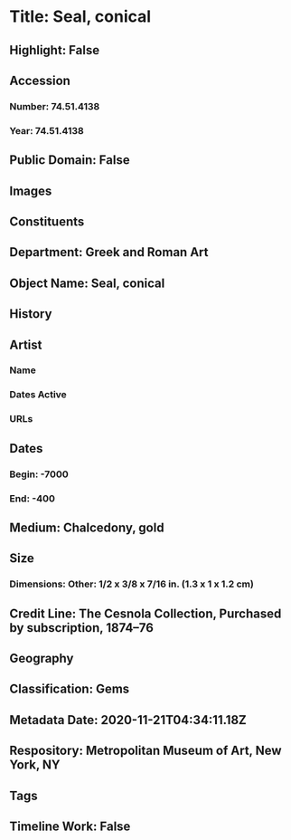 # Title: Seal, conical
## Highlight: False
## Accession
### Number: 74.51.4138
### Year: 74.51.4138
## Public Domain: False
## Images
## Constituents
## Department: Greek and Roman Art
## Object Name: Seal, conical
## History
## Artist
### Name
### Dates Active
### URLs
## Dates
### Begin: -7000
### End: -400
## Medium: Chalcedony, gold
## Size
### Dimensions: Other: 1/2 x 3/8 x 7/16 in. (1.3 x 1 x 1.2 cm)
## Credit Line: The Cesnola Collection, Purchased by subscription, 1874–76
## Geography
## Classification: Gems
## Metadata Date: 2020-11-21T04:34:11.18Z
## Respository: Metropolitan Museum of Art, New York, NY
## Tags
## Timeline Work: False